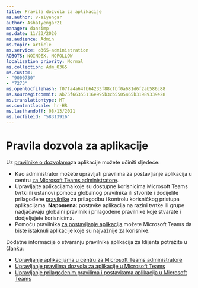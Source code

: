 ```yaml
---
title: Pravila dozvola za aplikacije
ms.author: v-aiyengar
author: AshaIyengar21
manager: dansimp
ms.date: 11/23/2020
ms.audience: Admin
ms.topic: article
ms.service: o365-administration
ROBOTS: NOINDEX, NOFOLLOW
localization_priority: Normal
ms.collection: Adm_O365
ms.custom:
- "9000730"
- "7273"
ms.openlocfilehash: f07fa4a64fb64233f88cfbf0a681d6f2ab586c88
ms.sourcegitcommit: ab75f66355116e995b3cb5505465b31989339e28
ms.translationtype: MT
ms.contentlocale: hr-HR
ms.lasthandoff: 08/13/2021
ms.locfileid: "58313916"
---
```

# <a name="app-permission-policies"></a>Pravila dozvola za aplikacije

Uz [pravilnike o dozvolama](https://docs.microsoft.com/microsoftteams/teams-app-permission-policies)za aplikacije možete učiniti sljedeće:
- Kao administrator možete upravljati pravilima za postavljanje aplikacija u centru [za Microsoft Teams administratore](https://admin.teams.microsoft.com/policies/app-permission).
- Upravljajte aplikacijama koje su dostupne korisnicima Microsoft Teams tvrtki ili ustanovi pomoću globalnog pravilnika ili stvorite i dodijelite prilagođene [pravilnike](https://docs.microsoft.com/microsoftteams/teams-app-permission-policies#create-a-custom-app-permission-policy) za prilagodbu i kontrolu korisničkog pristupa aplikacijama. 
**Napomena:** postavke aplikacija na razini tvrtke ili grupe nadjačavaju globalni pravilnik i prilagođene pravilnike koje stvarate i dodjeljujete korisnicima.
- Pomoću pravilnika [za postavljanje aplikacija](https://docs.microsoft.com/microsoftteams/teams-app-setup-policies) možete Microsoft Teams da biste istaknuli aplikacije koje su najvažnije za korisnike. 


Dodatne informacije o stvaranju pravilnika aplikacija za klijenta potražite u članku:
- [Upravljanje aplikacijama u centru za Microsoft Teams administratore](https://docs.microsoft.com/MicrosoftTeams/manage-apps)
- [Upravljanje pravilima dozvola za aplikacije u Microsoft Teams](https://docs.microsoft.com/microsoftteams/teams-app-permission-policies)
- [Upravljanje prilagođenim pravilima i postavkama aplikacija u Microsoft Teams](https://docs.microsoft.com/MicrosoftTeams/teams-custom-app-policies-and-settings)

